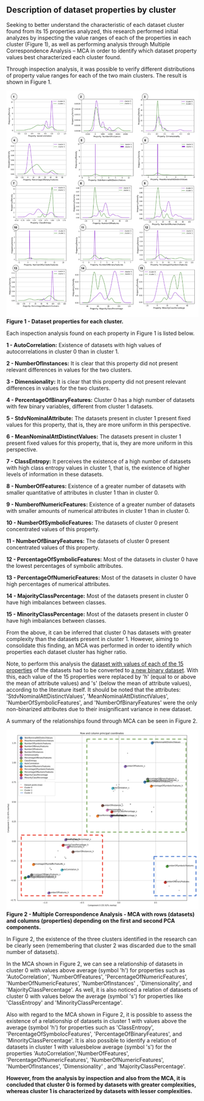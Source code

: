 

## Description of dataset properties by cluster

Seeking to better understand the characteristic of each dataset cluster found from its 15 properties analyzed, this research performed initial analyzes by inspecting the value ranges of each of the properties in each cluster (Figure 1), as well as performing analysis through Multiple Correspondence Analysis – MCA in order to identify which dataset property values best characterized each cluster found.

Through inspection analysis, it was possible to verify different distributions of property value ranges for each of the two main clusters. The result is shown in Figure 1.

![alt text](./full_properties_by_cluster_in_frame_.png)
**Figure 1 - Dataset properties for each cluster.**

Each inspection analysis found on each property in Figure 1 is listed below.

**1 - AutoCorrelation:** Existence of datasets with high values of autocorrelations in cluster 0 than in cluster 1. 

**2 - NumberOfInstances:** It is clear that this property did not present relevant differences in values for the two clusters.

**3 - Dimensionality:** It is clear that this property did not present relevant differences in values for the two clusters.

**4 - PercentageOfBinaryFeatures:** Cluster 0 has a high number of datasets with few binary variables, different from cluster 1 datasets. 

**5 - StdvNominalAttribute:** The datasets present in cluster 1 present fixed values for this property, that is, they are more uniform in this perspective.

**6 - MeanNominalAttDistinctValues:** The datasets present in cluster 1 present fixed values for this property, that is, they are more uniform in this perspective.

**7 - ClassEntropy:** It perceives the existence of a high number of datasets with high class entropy values ​​in cluster 1, that is, the existence of higher levels of information in these datasets.

**8 - NumberOfFeatures:** Existence of a greater number of datasets with smaller quantitative of attributes in cluster 1 than in cluster 0.

**9 - NumberofNumericFeatures:** Existence of a greater number of datasets with smaller amounts of numerical attributes in cluster 1 than in cluster 0.

**10 - NumberOfSymbolicFeatures:** The datasets of cluster 0 present concentrated values ​​of this property.

**11 - NumberOfBinaryFeatures:** The datasets of cluster 0 present concentrated values ​​of this property.

**12 - PercentageOfSymbolicFeatures:** Most of the datasets in cluster 0 have the lowest percentages of symbolic attributes.

**13 - PercentageOfNumericFeatures:** Most of the datasets in cluster 0 have high percentages of numerical attributes.

**14 - MajorityClassPercentage:** Most of the datasets present in cluster 0 have high imbalances between classes.

**15 - MinorityClassPercentage:** Most of the datasets present in cluster 0 have high imbalances between classes.


From the above, it can be inferred that cluster 0 has datasets with greater complexity than the datasets present in cluster 1. However, aiming to consolidate this finding, an MCA was performed in order to identify which properties each dataset cluster has higher ratio.

Note, to perform this analysis the [dataset with values of each of the 15 properties](https://github.com/josesousaribeiro/XAI-Benchmark/blob/main/Openml/df_dataset_properties.csv) of the datasets had to be converted to [a new binary dataset](https://github.com/josesousaribeiro/XAI-Benchmark/blob/main/Openml/df_properties_binarized.csv). With this, each value of the 15 properties were replaced by 'h' (equal to or above the mean of attribute values) and 's' (below the mean of attribute values), according to the literature itself. It should be noted that the attributes: 'StdvNominalAttDistinctValues', 'MeanNominalAttDistinctValues', 'NumberOfSymbolicFeatures', and 'NumberOfBinaryFeatures' were the only non-binarized attributes due to their insignificant variance in new dataset.

A summary of the relationships found through MCA can be seen in Figure 2.

![alt text](./Figures/mca_dataset_properties.png)
**Figure 2 - Multiple Correspondence Analysis - MCA with rows (datasets) and columns (properties) depending on the first and second PCA components.**

In Figure 2, the existence of the three clusters identified in the research can be clearly seen (remembering that cluster 2 was discarded due to the small number of datasets).

In the MCA shown in Figure 2, we can see a relationship of datasets in cluster 0 with values ​​above average (symbol 'h') for properties such as 'AutoCorrelation', 'NumberOfFeatures', 'PercentageOfNumericFeatures', 'NumberOfNumericFeatures', 'NumberOfInstances' , 'Dimensionality', and 'MajorityClassPercentage'. As well, it is also noticed a relation of datasets of cluster 0 with values ​​below the average (symbol 's') for properties like 'ClassEntropy' and 'MinorityClassPercentage'.

Also with regard to the MCA shown in Figure 2, it is possible to assess the existence of a relationship of datasets in cluster 1 with values ​​above the average (symbol 'h') for properties such as 'ClassEntropy', 'PercentageOfSymbolocFeatures', 'PercentageOfBinaryFeatures', and 'MinorityClassPercentage'. It is also possible to identify a relation of datasets in cluster 1 with values ​​below average (symbol 's') for the properties 'AutoCorrelation','NumberOfFeatures', 'PercentageOfNumericFeatures', 'NumberOfNumericFeatures', 'NumberOfInstances', 'Dimensionality' , and 'MajorityClassPercentage'.

**However, from the analysis by inspection and also from the MCA, it is concluded that cluster 0 is formed by datasets with greater complexities, whereas cluster 1 is characterized by datasets with lesser complexities.**

